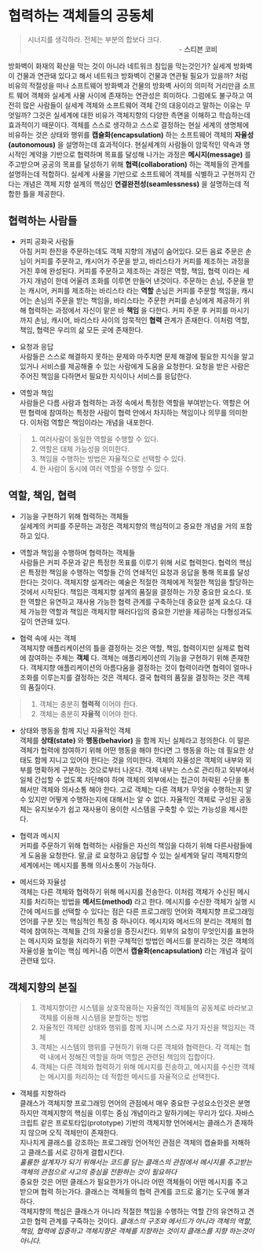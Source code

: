 # 협력하는 객체들의 공동체
> 시너지를 생각하라. 전체는 부분의 합보다 크다.  
> 　　　　　　　　　　　　　　　　　　　　　　- **스티븐 코비**

방화벽이 화재의 확산을 막는 것이 아니라 네트워크 침입을 막는것인가? 실세계 방화벽이 건물과 연관돼 있다고 해서 네트워크 방화벽이 건물과 연관될 필요가 있을까?
처럼 비유의 적절성을 떠나 소프트웨어 방화벽과 건물의 방화벽 사이의 의미적 거리만큼 소프트 웨어 객체와 실세계 사물 사이에 존재하는 연관성은 희미하다.
그럼에도 불구하고 여전히 많은 사람들이 실세계 객체와 소프트웨어 객체 간의 대응이라고 말하는 이유는 무엇일까?
그것은 실세계에 대한 비유가 객체지향의 다양한 측면을 이해하고 학습하는데 효과적이기 때문이다.
객체를 스스로 생각하고 스스로 결정하는 현실 세계의 생명체에 비유하는 것은 상태와 행위를 **캡슐화(encapsulation)** 하는 소프트웨어 객체의 **자율성(autonomous)** 을 설명하는데 효과적이다.
현실세계의 사람들이 암묵적인 약속과 명시적인 계약을 기반으로 협력하며 목표를 달성해 나가는 과정은 **메시지(message)** 를 주고받으며 공공의 목표를 달성하기 위해 **협력(collaboration)** 하는 객체들의 관계를 설명하는데 적합하다.
실세계 사물을 기반으로 소프트웨어 객체를 식별하고 구현까지 간다는 개념은 객체 지향 설계의 핵심인 **연결완전성(seamlessness)** 을 설명하는데 적합한 틀을 제공한다.

## 협력하는 사람들
* 커피 공화국 사람들  
아침 커피 한잔을 주문하는데도 객체 지향의 개념이 숨어있다. 
모든 음료 주문은 손님이 커피를 주문하고, 캐시어가 주문을 받고, 바리스타가 커피를 제조하는 과정을 거친 후에 완성된다. 
커피를 주문하고 제조하는 과정은 역할, 책임, 협력 이라는 세가지 개념이 한데 어울려 조화를 이루면 만들어 낸것이다.
주문하는 손님, 주문을 받는 캐시어, 커피를 제조하는 바리스타 라는 **역할**
손님은 커피를 주문할 책임을, 캐시어는 손님의 주문을 받는 책임을, 바리스타는 주문한 커피를 손님에게 제공하기 위해 협력하는 과정에서 자신이 맡은 바 **책임** 을 다한다.
커피 주문 후 커피를 마시기 까지 손님, 캐시어, 바리스타 사이의 암묵적인 **협력** 관계가 존재한다.
이처럼 역할, 책임, 협력은 우리의 삶 모든 곳에 존재한다.


* 요청과 응답  
사람들은 스스로 해결하지 못하는 문제와 마주치면 문제 해결에 필요한 지식을 알고 있거나 서비스를 제공해줄 수 있는 사람에게 도움을 요청한다.
요청을 받은 사람은 주어진 책임을 다하면서 필요한 지식이나 서비스를 응답한다.


* 역할과 책임  
사람들은 다름 사람과 협력하는 과정 속에서 특정한 역할을 부여받는다. 역할은 어떤 협력에 참여하는 특정한 사람이 협력 안에서 차지하는 책임이나 의무를 의미한다.
이처럼 역할은 책임이라는 개념을 내포한다.
> 1. 여러사람이 동일한 역할을 수행할 수 있다.
> 2. 역할은 대체 가능성을 의미한다.
> 3. 책임을 수행하는 방법은 자율적으로 선택할 수 있다.
> 4. 한 사람이 동시에 여러 역할을 수행할 수 있다.

## 역할, 책임, 협력
* 기능을 구현하기 위해 협력하는 객체들  
실세계의 커피를 주문하는 과정은 객체지향의 핵심적이고 중요한 개념을 거의 포함하고 있다.


* 역할과 책임을 수행하며 협력하는 객체들  
사람들은 커피 주문과 같은 특정한 목표를 이루기 위해 서로 협력한다. 협력의 핵심은 특정한 책임을 수행하는 역할들 간의 연쇄적인 요청과 응답을 통해 목표를 달성한다는 것이다.
객체지향 설계라는 예술은 적절한 객체에게 적절한 책임을 할당하는 것에서 시작된다.
책임은 객체지향 설계의 품질을 결정하는 가장 중요한 요소다. 또한 역할은 유연하고 재사용 가능한 협력 관계를 구축하는데 중요한 설계 요소다. 대체 가능한 역할과 책임은 객체지향 패러다임의 중요한 기반을 제공하는 다형성과도 깊이 연관돼 있다.


* 협력 속에 사는 객체  
객체지향 애플리케이션의 틀을 결정하는 것은 역할, 책임, 협력이지만 실제로 협력에 참여하는 주체는 **객체** 다. 객체는 애플리케이션의 기능을 구현하기 위해 존재한다. 객체지향 애플리케이션의 아름다움을 결정하는 것이 협력이라면 협력이 얼마나 조화를 이루는지를 결정하는 것은 객체다. 결국 협력의 품질을 결정하는 것은 객체의 품질이다.
> 1. 객체는 충분히 **협력적** 이어야 한다.
> 2. 객체는 충분히 **자율적** 이어야 한다.


* 상태와 행동을 함께 지닌 자율적인 객체  
객체를 **상태(state)** 와 **행동(behavior)** 을 함께 지닌 실체라고 정의한다. 이 말은 객체가 협력에 참여하기 위해 어떤 행동을 해야 한다면 그 행동을 하는 데 필요한 상태도 함께 지니고 있어야 한다는 것을 의미한다.
객체의 자율성은 객체의 내부와 외부를 명확하게 구분하는 것으로부터 나온다. 객체 내부는 스스로 관리하고 외부에서 일체 간섭할 수 없도록 차단해야 하며
객체의 외부에서는 접근이 허락된 수단을 통해서만 객체와 의사소통 해야 한다. 고로 객체는 다른 객체가 무엇을 수행하는지 알 수 있지만 어떻게 수행하는지에 대해서는 알 수 없다.
자율적인 객체로 구성된 공동체는 유지보수가 쉽고 재사용이 용이한 시스템을 구축할 수 있는 가능성을 제시한다.


* 협력과 메시지  
커피를 주문하기 위해 협력하는 사람들은 자신의 책임을 다하기 위해 다른사람들에게 도움을 요청한다. 말,글 로 요청하고 응답할 수 있는 실세계와 달리 객체지향의 세계에서는 메시지를 통해 의사소통이 가능하다.


* 메서드와 자율성  
객체는 다른 객체와 협력하기 위해 메시지를 전송한다. 이처럼 객체가 수신된 메시지를 처리하는 방법을 **메서드(method)** 라고 한다. 메시지를 수신한 객체가 실행 시간에 메서드를 선택할 수 있다는 점은 다른 프로그래밍 언어와 객체지향 프로그래밍 언어를 구분 짓는 핵심적인 특징 중 하나이다.
메시지와 메서드의 분리는 객체의 협력에 참여하는 객체들 간의 자율성을 증진시킨다. 외부의 요청이 무엇인지를 표현하는 메시지와 요청을 처리하기 위한 구체적인 방법인 메서드를 분리하는 것은 객체의 자율성을 높이는 핵심 메커니즘 이면서 **캡슐화(encapsulation)** 라는 개념과 깊이 관련돼 있다.

  
## 객체지향의 본질
> 1. 객체지향이란 시스템을 상호작용하는 자율적인 객체들의 공동체로 바라보고 객체를 이용해 시스템을 분할하는 방법  
> 2. 자율적인 객체란 상태와 행위를 함께 지니며 스스로 자기 자신을 책임지는 객체  
> 3. 객체는 시스템의 행위를 구현하기 위해 다른 객체와 협력한다. 각 객체는 협력 내에서 정해진 역할을 하며 역할은 관련된 책임의 집합이다.  
> 4. 객체는 다른 객체와 협력하기 위해 메시지를 전송하고, 메시지를 수신한 객체는 메시지를 처리하는 데 적합한 메서드를 자율적으로 선택한다.  


* 객체를 지향하라  
클래스가 객체지향 프로그래밍 언어의 관점에서 매우 중요한 구성요소인것은 분명하지만 객체지향의 핵심을 이루는 중심 개념이라고 말하기에는 무리가 있다.
자바스크립트 같은 프로토타입(prototype) 기반의 객체지향 언어에서는 클래스가 존재하지 않으며 오직 객체만이 존재한다.  
지나치게 클래스를 강조하는 프로그래밍 언어적인 관점은 객체의 캡슐화를 저해하고 클래스를 서로 강하게 결합시킨다.  
*훌륭한 설계자가 되기 위해서는 코드를 담는 클래스의 관점에서 메시지를 주고받는 객체의 관점으로 사고의 중심을 전환하는 것이 필요하다*  
중요한 것은 어떤 클래스가 필요한가가 아니라 어떤 객체들이 어떤 메시지를 주고 받으며 협력 하는가다. 클래스는 객체들의 협력 관계를 코드로 옮기는 도구에 불과하다.  
객체지향의 핵심은 클래스가 아니라 적절한 책임을 수행하는 역할 간의 유연하고 견고한 협력 관계를 구죽하는 것이다. 
*클래스의 구조와 메서드가 아니라 객체의 역할, 책임, 협력에 집중하고 객체지향은 객체를 지향하는 것이지 클래스를 지향 하는것이 아니다.*